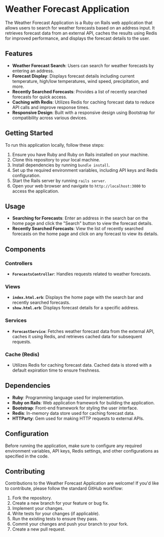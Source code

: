 # Weather Forecast Application

The Weather Forecast Application is a Ruby on Rails web application that allows users to search for weather forecasts based on an address input. It retrieves forecast data from an external API, caches the results using Redis for improved performance, and displays the forecast details to the user.

## Features

- **Weather Forecast Search**: Users can search for weather forecasts by entering an address.
- **Forecast Display**: Displays forecast details including current temperature, high/low temperatures, wind speed, precipitation, and more.
- **Recently Searched Forecasts**: Provides a list of recently searched forecasts for quick access.
- **Caching with Redis**: Utilizes Redis for caching forecast data to reduce API calls and improve response times.
- **Responsive Design**: Built with a responsive design using Bootstrap for compatibility across various devices.

## Getting Started

To run this application locally, follow these steps:

1. Ensure you have Ruby and Ruby on Rails installed on your machine.
2. Clone this repository to your local machine.
3. Install dependencies by running `bundle install`.
4. Set up the required environment variables, including API keys and Redis configuration.
5. Start the Rails server by running `rails server`.
6. Open your web browser and navigate to `http://localhost:3000` to access the application.

## Usage

- **Searching for Forecasts**: Enter an address in the search bar on the home page and click the "Search" button to view the forecast details.
- **Recently Searched Forecasts**: View the list of recently searched forecasts on the home page and click on any forecast to view its details.

## Components

### Controllers

- **`ForecastsController`**: Handles requests related to weather forecasts.

### Views

- **`index.html.erb`**: Displays the home page with the search bar and recently searched forecasts.
- **`show.html.erb`**: Displays forecast details for a specific address.

### Services

- **`ForecastService`**: Fetches weather forecast data from the external API, caches it using Redis, and retrieves cached data for subsequent requests.

### Cache (Redis)

- Utilizes Redis for caching forecast data. Cached data is stored with a default expiration time to ensure freshness.

## Dependencies

- **Ruby**: Programming language used for implementation.
- **Ruby on Rails**: Web application framework for building the application.
- **Bootstrap**: Front-end framework for styling the user interface.
- **Redis**: In-memory data store used for caching forecast data.
- **HTTParty**: Gem used for making HTTP requests to external APIs.

## Configuration

Before running the application, make sure to configure any required environment variables, API keys, Redis settings, and other configurations as specified in the code.

## Contributing

Contributions to the Weather Forecast Application are welcome! If you'd like to contribute, please follow the standard GitHub workflow:

1. Fork the repository.
2. Create a new branch for your feature or bug fix.
3. Implement your changes.
4. Write tests for your changes (if applicable).
5. Run the existing tests to ensure they pass.
6. Commit your changes and push your branch to your fork.
7. Create a new pull request.
